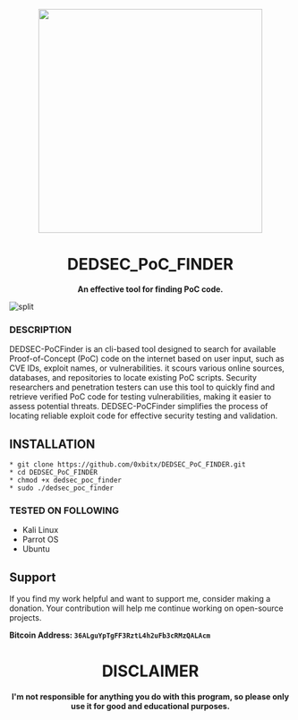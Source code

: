 
<p align="center">
<img src="https://media0.giphy.com/media/v1.Y2lkPTc5MGI3NjExOHlyYXZ5Y3hqZHpzNzdiOTJ5ZHF5YmgxMXoybmN2a2ZwemEzdmUxZyZlcD12MV9pbnRlcm5hbF9naWZfYnlfaWQmY3Q9Zw/l396Hbs3ngXH92gbS/giphy.webp", width="400", height="400">
</p>

<h1 align="center"> DEDSEC_PoC_FINDER</h1>

<p align="center">
  <b>An effective tool for finding PoC code.</b>
</p>

![split](https://github.com/terkelg/prompts/raw/master/media/split.png)
### DESCRIPTION
DEDSEC-PoCFinder is an cli-based tool designed to search for available Proof-of-Concept (PoC) code on the internet based on user input, such as CVE IDs, exploit names, or vulnerabilities.  it scours various online sources, databases, and repositories to locate existing PoC scripts. Security researchers and penetration testers can use this tool to quickly find and retrieve verified PoC code for testing vulnerabilities, making it easier to assess potential threats. DEDSEC-PoCFinder simplifies the process of locating reliable exploit code for effective security testing and validation.

## INSTALLATION 
    * git clone https://github.com/0xbitx/DEDSEC_PoC_FINDER.git
    * cd DEDSEC_PoC_FINDER
    * chmod +x dedsec_poc_finder
    * sudo ./dedsec_poc_finder

### TESTED ON FOLLOWING
* Kali Linux 
* Parrot OS 
* Ubuntu

## Support

If you find my work helpful and want to support me, consider making a donation. Your contribution will help me continue working on open-source projects.

**Bitcoin Address: `36ALguYpTgFF3RztL4h2uFb3cRMzQALAcm`**

<h1 align="center"> DISCLAIMER </h1>

<h4 align="center">I'm not responsible for anything you do with this program, so please only use it for good and educational purposes. </h4>

